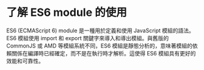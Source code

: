 # 了解 ES6 module 的使用
ES6 (ECMAScript 6) module 是一種用於定義和使用 JavaScript 模組的語法。ES6 模組使用 import 和 export 關鍵字來導入和導出模組。與舊版的 CommonJS 或 AMD 等模組系統不同，ES6 模組是靜態分析的，意味著模組的依賴關係在編譯時已經確定，而不是在執行時才解析。這使得 ES6 模組具有更好的效能和可靠性。